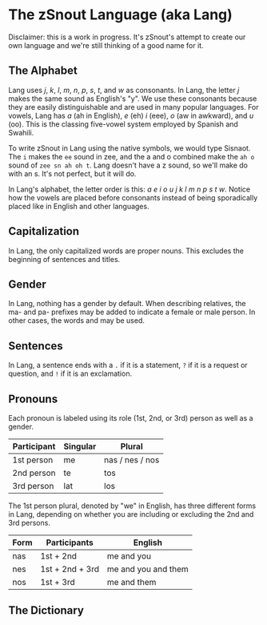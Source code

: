 <script setup lang="ts">
  import { ref } from "vue";
  import { matches, output, splitParagraph } from "./index.ts";
  import Field from "../../components/Field.vue";
  import WordLink from "../../components/WordLink.vue";

  const field = ref("");
</script>

# The zSnout Language (aka Lang)

Disclaimer: this is a work in progress. It's zSnout's attempt to create our own
language and we're still thinking of a good name for it.

## The Alphabet

Lang uses _j_, _k_, _l_, _m_, _n_, _p_, _s_, _t_, and _w_ as consonants. In
Lang, the letter _j_ makes the same sound as English's "y". We use these
consonants because they are easily distinguishable and are used in many popular
languages. For vowels, Lang has _a_ (ah in English), _e_ (eh) _i_ (eee), _o_ (aw
in awkward), and _u_ (oo). This is the classing five-vowel system employed by
Spanish and Swahili.

To write zSnout in Lang using the native symbols, we would type Sisnaot. The `i`
makes the `ee` sound in zee, and the a and o combined make the `ah o` sound of
`zee sn ah oh t`. Lang doesn't have a z sound, so we'll make do with an s. It's
not perfect, but it will do.

In Lang's alphabet, the letter order is this: _a e i o u j k l m n p s t w_.
Notice how the vowels are placed before consonants instead of being sporadically
placed like in English and other languages.

## Capitalization

In Lang, the only capitalized words are proper nouns. This excludes the
beginning of sentences and titles.

## Gender

In Lang, nothing has a gender by default. When describing relatives, the ma- and
pa- prefixes may be added to indicate a female or male person. In other cases,
the words <WordLink word="man" /> and <WordLink word="pan" /> may be used.

## Sentences

In Lang, a sentence ends with a `.` if it is a statement, `?` if it is a request
or question, and `!` if it is an exclamation.

## Pronouns

Each pronoun is labeled using its role (1st, 2nd, or 3rd) person as well as a
gender.

| Participant | Singular | Plural          |
| ----------- | -------- | --------------- |
| 1st person  | me       | nas / nes / nos |
| 2nd person  | te       | tos             |
| 3rd person  | lat      | los             |

The 1st person plural, denoted by "we" in English, has three different forms in
Lang, depending on whether you are including or excluding the 2nd and 3rd
persons.

| Form | Participants    | English             |
| ---- | --------------- | ------------------- |
| nas  | 1st + 2nd       | me and you          |
| nes  | 1st + 2nd + 3rd | me and you and them |
| nos  | 1st + 3rd       | me and them         |

## The Dictionary

<p class="field-outer"> <Field
  v-model="field"
  placeholder="Type to search the dictionary..."
  type="search"
/> </p>

<template v-for="(info, word) in output">

<div
  v-if="matches(field, word, info)"
  :id="`word-${word}`"
  style="margin-top: 2em"
  tabindex="-1"
>

**{{ word }}**
({{ Array.isArray(info.category) ? info.category.join(", ") : info.category }})
⇒ **{{ info.translation }}**

<p>
  <WordLink
    v-for="word in splitParagraph(info.notes)"
    :is-text="word.isText" :word="word.word"
  />
</p>

<p v-if="Array.isArray(info.plural)">
  <b>Plural forms:</b>{{" "}}
  <WordLink
    v-for="(word, index) in info.plural"
    :comma="index !== info.plural.length - 1"
    :word="word"
  />
</p>

<p v-if="typeof info.plural === 'string'">
  <b>Plural form:</b>{{" "}}
  <WordLink :word="info.plural" />
</p>

<p v-if="Array.isArray(info.singular)">
  <b>Singular forms:</b>{{" "}}
  <WordLink
    v-for="(word, index) in info.singular"
    :comma="index !== info.singular.length - 1"
    :word="word"
  />
</p>

<p v-if="typeof info.singular === 'string'">
  <b>Singular form:</b>{{" "}}
  <WordLink :word="info.singular" />
</p>

**Examples:**

<p v-for="[source, trans] in info.examples" style="margin-left: 1em">
  <WordLink
    v-for="word in splitParagraph(source, true)"
    :is-text="word.isText" :word="word.word"
  />
  <br>
  <WordLink
    v-for="word in splitParagraph(trans)"
    :is-text="word.isText" :word="word.word"
  />
</p>

</div>

</template>

<style scoped>
  .field-outer {
    position: sticky;
    top: calc(3.5em + 1px + 2em);
    width: calc(100% - 4em);
    z-index: 2;
    margin-left: 2em;
  }

  @media (max-width: 400px) {
    .field-outer {
      top: calc(2.5em + 1px + 1.5em);
      margin-left: 1em;
      width: calc(100% - 2em);
    }
  }
</style>
